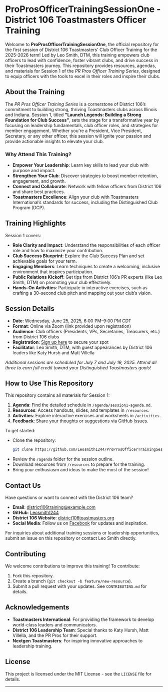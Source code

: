 # ProProsOfficerTrainingSessionOne - District 106 Toastmasters Officer Training

Welcome to **ProProsOfficerTrainingSessionOne**, the official repository for the first session of District 106 Toastmasters' Club Officer Training for the 2025-2026 term! Led by Leo Smith, DTM, this training empowers club officers to lead with confidence, foster vibrant clubs, and drive success in their Toastmasters journey. This repository provides resources, agendas, and materials for Session 1 of the *PR Pros Officer Training Series*, designed to equip officers with the tools to excel in their roles and inspire their clubs.

## About the Training
The *PR Pros Officer Training Series* is a cornerstone of District 106’s commitment to building strong, thriving Toastmasters clubs across Illinois and Indiana. Session 1, titled **"Launch Legends: Building a Strong Foundation for Club Success"**, sets the stage for a transformative year by focusing on leadership fundamentals, club officer roles, and strategies for member engagement. Whether you're a President, Vice President, Secretary, or any other officer, this session will ignite your passion and provide actionable insights to elevate your club.

### Why Attend This Training?
- **Empower Your Leadership**: Learn key skills to lead your club with purpose and impact.
- **Strengthen Your Club**: Discover strategies to boost member retention, engagement, and growth.
- **Connect and Collaborate**: Network with fellow officers from District 106 and share best practices.
- **Toastmasters Excellence**: Align your club with Toastmasters International’s standards for success, including the Distinguished Club Program (DCP).

## Training Highlights
Session 1 covers:
- **Role Clarity and Impact**: Understand the responsibilities of each officer role and how to maximize your contribution.
- **Club Success Blueprint**: Explore the Club Success Plan and set achievable goals for your term.
- **Engaging Members**: Learn techniques to create a welcoming, inclusive environment that inspires participation.
- **Public Relations Kickoff**: Get tips from District 106’s PR experts (like Leo Smith, DTM) on promoting your club effectively.
- **Hands-On Activities**: Participate in interactive exercises, such as crafting a 30-second club pitch and mapping out your club’s vision.

## Session Details
- **Date**: Wednesday, June 25, 2025, 6:00 PM–9:00 PM CDT
- **Format**: Online via Zoom (link provided upon registration)
- **Audience**: Club officers (Presidents, VPs, Secretaries, Treasurers, etc.) from District 106 clubs
- **Registration**: [Sign up here](https://district106toastmasters.org/officer-training) to secure your spot
- **Facilitator**: Leo Smith, DTM, with guest appearances by District 106 leaders like Katy Hursh and Matt Villella

*Additional sessions are scheduled for July 7 and July 19, 2025. Attend all three to earn full credit toward your Distinguished Toastmasters goals!*

## How to Use This Repository
This repository contains all materials for Session 1:
1. **Agenda**: Find the detailed schedule in `/agenda/session1-agenda.md`.
2. **Resources**: Access handouts, slides, and templates in `/resources`.
3. **Activities**: Explore interactive exercises and worksheets in `/activities`.
4. **Feedback**: Share your thoughts or suggestions via GitHub Issues.

To get started:
- Clone the repository:
  ```bash
  git clone https://github.com/Leosmith1244/ProProsOfficerTrainingSessionOne.git
  ```
- Review the `/agenda` folder for the session outline.
- Download resources from `/resources` to prepare for the training.
- Bring your enthusiasm and ideas to make the most of the session!

## Contact Us
Have questions or want to connect with the District 106 team?
- **Email**: district106training@example.com
- **GitHub**: [Leosmith1244](https://github.com/Leosmith1244)
- **District 106 Website**: [district106toastmasters.org](https://district106toastmasters.org)
- **Social Media**: Follow us on [Facebook](https://facebook.com/D106Toastmasters) for updates and inspiration.

For inquiries about additional training sessions or leadership opportunities, submit an issue on this repository or contact Leo Smith directly.

## Contributing
We welcome contributions to improve this training! To contribute:
1. Fork this repository.
2. Create a branch (`git checkout -b feature/new-resource`).
3. Submit a pull request with your updates.
See `CONTRIBUTING.md` for details.

## Acknowledgements
- **Toastmasters International**: For providing the framework to develop world-class leaders and communicators.
- **District 106 Leadership Team**: Special thanks to Katy Hursh, Matt Villella, and the PR Pros for their support.
- **Nextgen Toastmasters**: For inspiring innovative approaches to leadership training.

## License
This project is licensed under the MIT License - see the `LICENSE` file for details.

---


